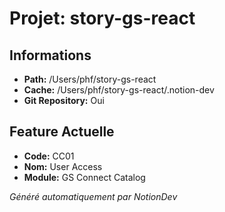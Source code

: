 # Projet: story-gs-react

## Informations
- **Path:** /Users/phf/story-gs-react
- **Cache:** /Users/phf/story-gs-react/.notion-dev
- **Git Repository:** Oui

## Feature Actuelle
- **Code:** CC01
- **Nom:** User Access
- **Module:** GS Connect Catalog

*Généré automatiquement par NotionDev*

